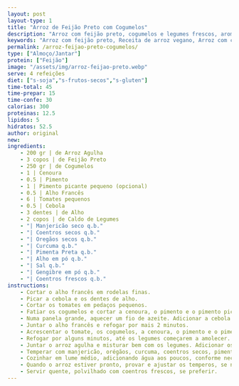 ```yaml
---
layout: post
layout-type: 1
title: "Arroz de Feijão Preto com Cogumelos"
description: "Arroz com feijão preto, cogumelos e legumes frescos, aromatizado com uma combinação de especiarias"
keywords: "Arroz com feijão preto, Receita de arroz vegano, Arroz com cogumelos e legumes, Receita saudável com arroz, Prato principal vegano, Arroz temperado com especiarias, Arroz com pimento picante, Receita vegana com feijão preto, Arroz nutritivo e fácil, Cozinha plant-based"
permalink: /arroz-feijao-preto-cogumelos/
type: ["Almoço/Jantar"]
protein: ["Feijão"]
image: "/assets/img/arroz-feijao-preto.webp"
serve: 4 refeições
diet: ["s-soja","s-frutos-secos","s-gluten"]
time-total: 45
time-prepar: 15
time-confe: 30
calorias: 300
proteinas: 12.5
lipidos: 5
hidratos: 52.5
author: original
new: 
ingredients:
    - 200 gr | de Arroz Agulha
    - 3 copos | de Feijão Preto
    - 250 gr | de Cogumelos
    - 1 | Cenoura
    - 0.5 | Pimento
    - 1 | Pimento picante pequeno (opcional)
    - 0.5 | Alho Francês
    - 6 | Tomates pequenos
    - 0.5 | Cebola
    - 3 dentes | de Alho
    - 2 copos | de Caldo de Legumes
    - "| Manjericão seco q.b."
    - "| Coentros secos q.b."
    - "| Oregãos secos q.b."
    - "| Curcuma q.b."
    - "| Pimenta Preta q.b."
    - "| Alho em pó q.b."
    - "| Sal q.b."
    - "| Gengibre em pó q.b."
    - "| Coentros frescos q.b."
instructions:
    - Cortar o alho francês em rodelas finas.
    - Picar a cebola e os dentes de alho.
    - Cortar os tomates em pedaços pequenos.
    - Fatiar os cogumelos e cortar a cenoura, o pimento e o pimento picante em cubos.
    - Numa panela grande, aquecer um fio de azeite. Adicionar a cebola e o alho e refogar até ficarem dourados.
    - Juntar o alho francês e refogar por mais 2 minutos.
    - Acrescentar o tomate, os cogumelos, a cenoura, o pimento e o pimento picante à panela.
    - Refogar por alguns minutos, até os legumes começarem a amolecer.
    - Juntar o arroz agulha e misturar bem com os legumes. Adicionar os dois copos de caldo de legumes e mexer.
    - Temperar com manjericão, orégãos, curcuma, coentros secos, pimenta preta, alho em pó, sal e gengibre. Mexer bem para distribuir os temperos.
    - Cozinhar em lume médio, adicionando água aos poucos, conforme necessário, até o arroz ficar cozido e absorver os sabores.
    - Quando o arroz estiver pronto, provar e ajustar os temperos, se necessário.
    - Servir quente, polvilhado com coentros frescos, se preferir.
---
```


